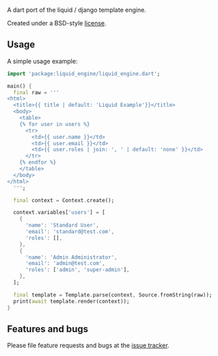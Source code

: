 A dart port of the liquid / django template engine. 

Created under a BSD-style
[license](https://github.com/dart-lang/stagehand/blob/master/LICENSE).

## Usage

A simple usage example:

```dart
import 'package:liquid_engine/liquid_engine.dart';

main() {
  final raw = '''
<html>
  <title>{{ title | default: 'Liquid Example'}}</title>
  <body>
    <table>
    {% for user in users %}
      <tr>
        <td>{{ user.name }}</td>
        <td>{{ user.email }}</td>
        <td>{{ user.roles | join: ', ' | default: 'none' }}</td>
      </tr>
    {% endfor %}
    </table>
  </body>
</html>
  ''';

  final context = Context.create();

  context.variables['users'] = [
    {
      'name': 'Standard User',
      'email': 'standard@test.com',
      'roles': [],
    },
    {
      'name': 'Admin Administrator',
      'email': 'admin@test.com',
      'roles': ['admin', 'super-admin'],
    },
  ];

  final template = Template.parse(context, Source.fromString(raw));
  print(await template.render(context));
}
```

## Features and bugs

Please file feature requests and bugs at the [issue tracker][tracker].

[tracker]: https://github.com/ergonlabs/liquid_dart/issues 
